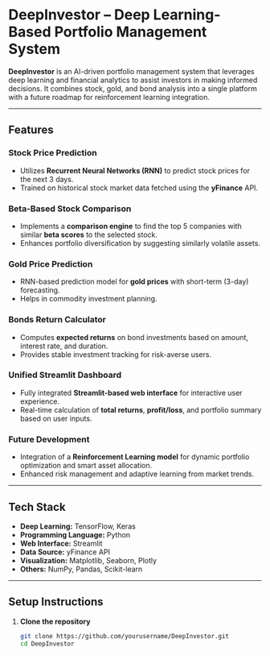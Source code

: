 # DeepInvestor – Deep Learning-Based Portfolio Management System

**DeepInvestor** is an AI-driven portfolio management system that leverages deep learning and financial analytics to assist investors in making informed decisions. It combines stock, gold, and bond analysis into a single platform with a future roadmap for reinforcement learning integration.

---

## Features

### Stock Price Prediction
- Utilizes **Recurrent Neural Networks (RNN)** to predict stock prices for the next 3 days.
- Trained on historical stock market data fetched using the **yFinance** API.

### Beta-Based Stock Comparison
- Implements a **comparison engine** to find the top 5 companies with similar **beta scores** to the selected stock.
- Enhances portfolio diversification by suggesting similarly volatile assets.

### Gold Price Prediction
- RNN-based prediction model for **gold prices** with short-term (3-day) forecasting.
- Helps in commodity investment planning.

### Bonds Return Calculator
- Computes **expected returns** on bond investments based on amount, interest rate, and duration.
- Provides stable investment tracking for risk-averse users.

### Unified Streamlit Dashboard
- Fully integrated **Streamlit-based web interface** for interactive user experience.
- Real-time calculation of **total returns**, **profit/loss**, and portfolio summary based on user inputs.

### Future Development
- Integration of a **Reinforcement Learning model** for dynamic portfolio optimization and smart asset allocation.
- Enhanced risk management and adaptive learning from market trends.

---

## Tech Stack

- **Deep Learning:** TensorFlow, Keras
- **Programming Language:** Python
- **Web Interface:** Streamlit
- **Data Source:** yFinance API
- **Visualization:** Matplotlib, Seaborn, Plotly
- **Others:** NumPy, Pandas, Scikit-learn


---

## Setup Instructions

1. **Clone the repository**
   ```bash
   git clone https://github.com/yourusername/DeepInvestor.git
   cd DeepInvestor

